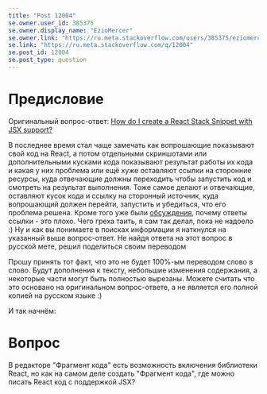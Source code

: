 ```yaml
---
title: "Post 12004"
se.owner.user_id: 385375
se.owner.display_name: "EzioMercer"
se.owner.link: "https://ru.meta.stackoverflow.com/users/385375/eziomercer"
se.link: "https://ru.meta.stackoverflow.com/q/12004"
se.post_id: 12004
se.post_type: question
---
```

<h1>Предисловие</h1>
<p>Оригинальный вопрос-ответ: <a href="https://meta.stackoverflow.com/questions/338537/how-do-i-create-a-react-stack-snippet-with-jsx-support">How do I create a React Stack Snippet with JSX support?</a></p>
<p>В последнее время стал чаще замечать как вопрошающие показывают свой код на React, а потом отдельными скриншотами или дополнительными кусками кода показывают результат работы их кода и какая у них проблема или ещё хуже оставляют ссылки на сторонние ресурсы, куда отвечающие должны переходить чтобы запустить код и смотреть на результат выполнения. Тоже самое делают и отвечающие, оставляют кусок кода и ссылку на сторонный источник, куда вопрошающий должен перейти,  запустить и убедиться, что его проблема решена. Кроме того уже были <a href="https://ru.meta.stackoverflow.com/q/1805/385375">обсуждения</a>, почему ответы ссылки - это плохо. Чего греха таить, я сам так делал, пока не надоело :) Ну и как вы понимаете в поисках информации я наткнулся на указанный выше вопрос-ответ. Не найдя ответа на этот вопрос в русской мете, решил поделиться своим переводом</p>
<p>Прошу принять тот факт, что это не будет 100%-ым переводом слово в слово. Будут дополнения к тексту, небольшие изменения содержания, а некоторые части могут быть полностью вырезаны. Можете считать что это основано на оригинальном вопрос-ответе, а не является его полной копией на русском языке :)</p>
<p>И так начнём:</p>
<h1>Вопрос</h1>
<p>В редакторе &quot;Фрагмент кода&quot; есть возможность включения библиотеки React, но как на самом деле создать &quot;Фрагмент кода&quot;, где можно писать React код с поддержкой JSX?</p>
